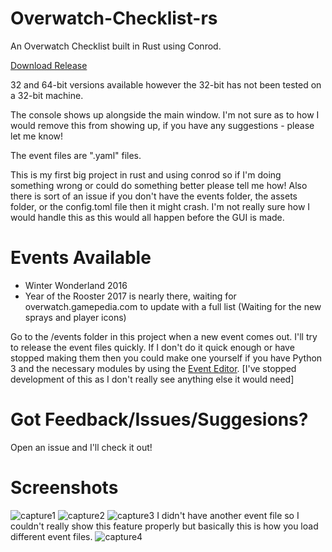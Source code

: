 # Overwatch-Checklist-rs
An Overwatch Checklist built in Rust using Conrod.

<a href="https://github.com/NightShadeNeko/Overwatch-Checklist-rs/releases">Download Release</a>

32 and 64-bit versions available however the 32-bit has not been tested on a 32-bit machine.

The console shows up alongside the main window. I'm not sure as to how I would remove this from showing up, if you have any suggestions - please let me know!

The event files are ".yaml" files.

This is my first big project in rust and using conrod so if I'm doing something wrong or could do something better please tell me how!
Also there is sort of an issue if you don't have the events folder, the assets folder, or the config.toml file then it might crash. I'm not really sure how I would handle this as this would all happen before the GUI is made.

# Events Available
- Winter Wonderland 2016
- Year of the Rooster 2017 is nearly there, waiting for overwatch.gamepedia.com to update with a full list (Waiting for the new sprays and player icons)

Go to the /events folder in this project when a new event comes out. I'll try to release the event files quickly. If I don't do it quick enough or have stopped making them then you could make one yourself if you have Python 3 and the necessary modules by using the <a href="https://github.com/NightShadeNeko/Overwatch-Checklist/blob/master/Tools/Event_Editor.pyw">Event Editor</a>. [I've stopped development of this as I don't really see anything else it would need]

# Got Feedback/Issues/Suggesions?
Open an issue and I'll check it out!

# Screenshots
![capture1](https://cloud.githubusercontent.com/assets/20044495/22110068/4105a254-debf-11e6-8616-c89ed16782dd.PNG)
![capture2](https://cloud.githubusercontent.com/assets/20044495/22110065/40fbccc0-debf-11e6-8e8a-400edcff5194.PNG)
![capture3](https://cloud.githubusercontent.com/assets/20044495/22110066/40fd9528-debf-11e6-9ea8-0b2a998cfeeb.PNG)
I didn't have another event file so I couldn't really show this feature properly but basically this is how you load different event files.
![capture4](https://cloud.githubusercontent.com/assets/20044495/22110067/4101b2c0-debf-11e6-9006-c24962f54e57.PNG) 
